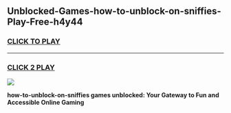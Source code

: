 
## Unblocked-Games-how-to-unblock-on-sniffies-Play-Free-h4y44
<h3>
<a href="https://premium76.site?title=how-to-unblock-on-sniffies&ref=18A1">CLICK TO PLAY</a></h3>
<hr>

<h3>
<a href="https://premium76.site?title=how-to-unblock-on-sniffies&ref=18A1">CLICK 2 PLAY</a>
  
</h3>

<a href="https://premium76.site?title=how-to-unblock-on-sniffies&ref=18A1"><img src="https://clearcache.store/games.png"></a>


**how-to-unblock-on-sniffies games unblocked: Your Gateway to Fun and Accessible Online Gaming**
